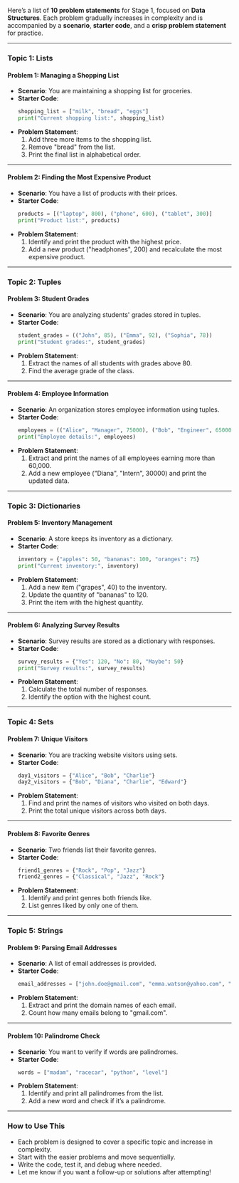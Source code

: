 Here’s a list of **10 problem statements** for Stage 1, focused on **Data Structures**. Each problem gradually increases in complexity and is accompanied by a **scenario**, **starter code**, and a **crisp problem statement** for practice.

---

### **Topic 1: Lists**
#### **Problem 1: Managing a Shopping List**
- **Scenario**: You are maintaining a shopping list for groceries.  
- **Starter Code**:  
  ```python
  shopping_list = ["milk", "bread", "eggs"]
  print("Current shopping list:", shopping_list)
  ```
- **Problem Statement**:  
  1. Add three more items to the shopping list.  
  2. Remove "bread" from the list.  
  3. Print the final list in alphabetical order.

---

#### **Problem 2: Finding the Most Expensive Product**
- **Scenario**: You have a list of products with their prices.  
- **Starter Code**:  
  ```python
  products = [("laptop", 800), ("phone", 600), ("tablet", 300)]
  print("Product list:", products)
  ```
- **Problem Statement**:  
  1. Identify and print the product with the highest price.  
  2. Add a new product ("headphones", 200) and recalculate the most expensive product.

---

### **Topic 2: Tuples**
#### **Problem 3: Student Grades**
- **Scenario**: You are analyzing students' grades stored in tuples.  
- **Starter Code**:  
  ```python
  student_grades = (("John", 85), ("Emma", 92), ("Sophia", 78))
  print("Student grades:", student_grades)
  ```
- **Problem Statement**:  
  1. Extract the names of all students with grades above 80.  
  2. Find the average grade of the class.

---

#### **Problem 4: Employee Information**
- **Scenario**: An organization stores employee information using tuples.  
- **Starter Code**:  
  ```python
  employees = (("Alice", "Manager", 75000), ("Bob", "Engineer", 65000), ("Charlie", "Analyst", 50000))
  print("Employee details:", employees)
  ```
- **Problem Statement**:  
  1. Extract and print the names of all employees earning more than 60,000.  
  2. Add a new employee ("Diana", "Intern", 30000) and print the updated data.

---

### **Topic 3: Dictionaries**
#### **Problem 5: Inventory Management**
- **Scenario**: A store keeps its inventory as a dictionary.  
- **Starter Code**:  
  ```python
  inventory = {"apples": 50, "bananas": 100, "oranges": 75}
  print("Current inventory:", inventory)
  ```
- **Problem Statement**:  
  1. Add a new item ("grapes", 40) to the inventory.  
  2. Update the quantity of "bananas" to 120.  
  3. Print the item with the highest quantity.

---

#### **Problem 6: Analyzing Survey Results**
- **Scenario**: Survey results are stored as a dictionary with responses.  
- **Starter Code**:  
  ```python
  survey_results = {"Yes": 120, "No": 80, "Maybe": 50}
  print("Survey results:", survey_results)
  ```
- **Problem Statement**:  
  1. Calculate the total number of responses.  
  2. Identify the option with the highest count.

---

### **Topic 4: Sets**
#### **Problem 7: Unique Visitors**
- **Scenario**: You are tracking website visitors using sets.  
- **Starter Code**:  
  ```python
  day1_visitors = {"Alice", "Bob", "Charlie"}
  day2_visitors = {"Bob", "Diana", "Charlie", "Edward"}
  ```
- **Problem Statement**:  
  1. Find and print the names of visitors who visited on both days.  
  2. Print the total unique visitors across both days.

---

#### **Problem 8: Favorite Genres**
- **Scenario**: Two friends list their favorite genres.  
- **Starter Code**:  
  ```python
  friend1_genres = {"Rock", "Pop", "Jazz"}
  friend2_genres = {"Classical", "Jazz", "Rock"}
  ```
- **Problem Statement**:  
  1. Identify and print genres both friends like.  
  2. List genres liked by only one of them.

---

### **Topic 5: Strings**
#### **Problem 9: Parsing Email Addresses**
- **Scenario**: A list of email addresses is provided.  
- **Starter Code**:  
  ```python
  email_addresses = ["john.doe@gmail.com", "emma.watson@yahoo.com", "sophia.lee@outlook.com"]
  ```
- **Problem Statement**:  
  1. Extract and print the domain names of each email.  
  2. Count how many emails belong to "gmail.com".

---

#### **Problem 10: Palindrome Check**
- **Scenario**: You want to verify if words are palindromes.  
- **Starter Code**:  
  ```python
  words = ["madam", "racecar", "python", "level"]
  ```
- **Problem Statement**:  
  1. Identify and print all palindromes from the list.  
  2. Add a new word and check if it’s a palindrome.

---

### **How to Use This**  
- Each problem is designed to cover a specific topic and increase in complexity.  
- Start with the easier problems and move sequentially.  
- Write the code, test it, and debug where needed.  
- Let me know if you want a follow-up or solutions after attempting!